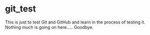# git_test
This is just to test Git and GitHub and learn in the process of testing it.
Nothing much is going on here.....
Goodbye.
